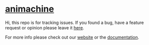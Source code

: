 # [animachine](http://animachine.org/)


Hi, this repo is for tracking issues. If you found a bug, have a feature request or opinion please leave it [here](https://github.com/animachine/animachine/issues).

For more info please check out our [website](http://animachine.org/) or the [documentation](http://docs.animachine.org/).
